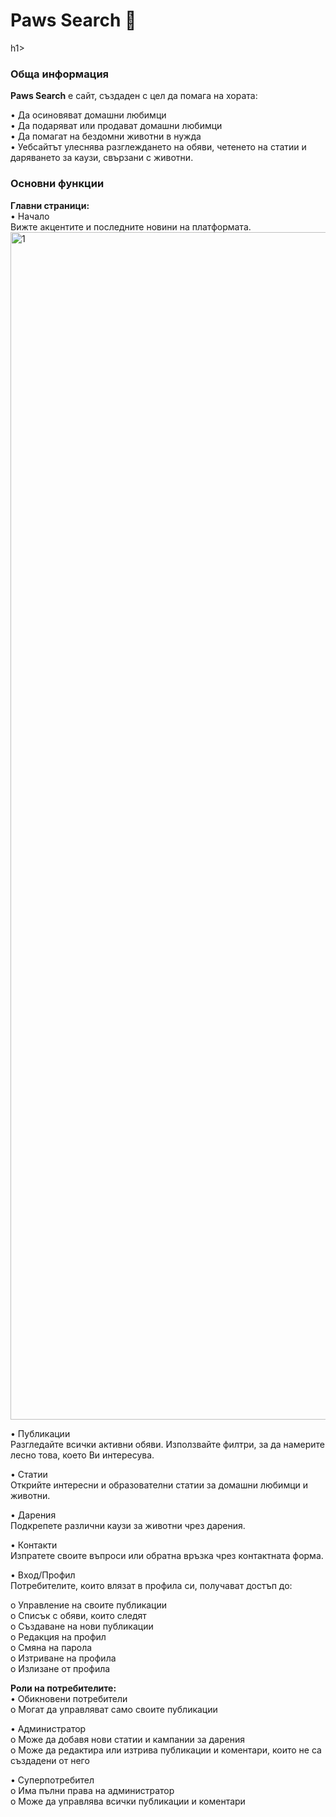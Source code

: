 <h1>Paws Search 🐾</h1>h1>

<p>
<h3>Обща информация</h3>
<b>Paws Search</b> е сайт, създаден с цел да помага на хората:<br>

•	Да осиновяват домашни любимци<br>
•	Да подаряват или продават домашни любимци<br>
•	Да помагат на бездомни животни в нужда<br>
•	Уебсайтът улеснява разглеждането на обяви, четенето на статии и даряването за каузи, свързани с животни.<br>
</p>

<p>
<h3>Основни функции</h3>

<b>Главни страници:</b><br>
•	Начало<br>
Вижте акцентите и последните новини на платформата.<br>
<img width="1900" alt="1" src="https://github.com/user-attachments/assets/8fcb867d-7acb-4ed8-b08b-1bb7041fb4af" />


•	Публикации<br>
Разгледайте всички активни обяви. Използвайте филтри, за да намерите лесно това, което Ви интересува.<br>

•	Статии<br>
Открийте интересни и образователни статии за домашни любимци и животни.<br>

•	Дарения<br>
Подкрепете различни каузи за животни чрез дарения.<br>

•	Контакти<br>
Изпратете своите въпроси или обратна връзка чрез контактната форма.<br>

•	Вход/Профил<br>
Потребителите, които влязат в профила си, получават достъп до:<br>

  o	Управление на своите публикации<br>
  o	Списък с обяви, които следят<br>
  o	Създаване на нови публикации<br>
  o	Редакция на профил<br>
  o	Смяна на парола<br>
  o	Изтриване на профила<br>
  o	Излизане от профила<br>
</p>

<p>
<b>Роли на потребителите:</b><br>
•	Обикновени потребители<br>
  o	Могат да управляват само своите публикации<br>
  
•	Администратор<br>
  o	Може да добавя нови статии и кампании за дарения<br>
  o	Може да редактира или изтрива публикации и коментари, които не са създадени от него<br>
  
•	Суперпотребител<br>
  o	Има пълни права на администратор<br>
  o	Може да управлява всички публикации и коментари
<p>

